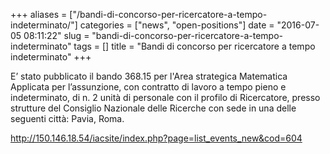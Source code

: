 +++
aliases = ["/bandi-di-concorso-per-ricercatore-a-tempo-indeterminato/"]
categories = ["news", "open-positions"]
date = "2016-07-05 08:11:22"
slug = "bandi-di-concorso-per-ricercatore-a-tempo-indeterminato"
tags = []
title = "Bandi di concorso per ricercatore a tempo indeterminato"
+++



E’ stato pubblicato il bando 368.15 per l'Area strategica Matematica
Applicata per l’assunzione, con contratto di lavoro a tempo pieno e
indeterminato, di n. 2 unità di personale con il profilo di Ricercatore,
presso strutture del Consiglio Nazionale delle Ricerche con sede in una
delle seguenti città: Pavia, Roma.

<http://150.146.18.54/iacsite/index.php?page=list_events_new&cod=604>
